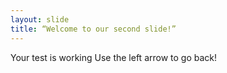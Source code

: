 ```yaml
---
layout: slide
title: “Welcome to our second slide!”
---
```

Your test is working
Use the left arrow to go back!
